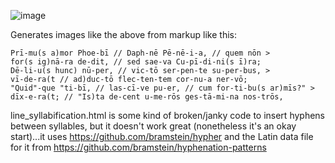 ![image](https://github.com/increpare/Latin-Hexameter-Renderer/assets/465632/20e4075c-505d-4754-adf6-411b29bd2ed7)

Generates images like the above from markup like this:

```452
Prī-mu(s a)mor Phoe-bī // Daph-nē Pē-nē-i-a, // quem nōn >
for(s ig)nā-ra de-dit, // sed sae-va Cu-pī-di-ni(s ī)ra; 
Dē-li-u(s hunc) nū-per, // vic-tō ser-pen-te su-per-bus, >
vī-de-ra(t // ad)duc-tō flec-ten-tem cor-nu-a ner-vō; 
"Quid"-que "ti-bī, // las-cī-ve pu-er, // cum for-ti-bu(s ar)mīs?" >
dīx-e-ra(t; // "Is)ta de-cent u-me-rōs ges-tā-mi-na nos-trōs,
```

line_syllabification.html is some kind of broken/janky code to insert hyphens between syllables, but it doesn't work great (nonetheless it's an okay start)...it uses https://github.com/bramstein/hypher and the Latin data file for it from https://github.com/bramstein/hyphenation-patterns
